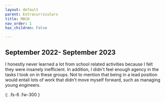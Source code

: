 ```yaml
---
layout: default
parent: Extracurriculars
title: MACH
nav_order: 1
has_children: False

---
```


## September 2022- September 2023
I honestly never learned a lot from school related activities because I felt they were insanely inefficient. In addition, I didn't feel enough agency in the tasks I took on in these groups. Not to mention that being in a lead position would entail lots of work that didn't move myself forward, such as managing young engineers.



{: .fs-6 .fw-300 }